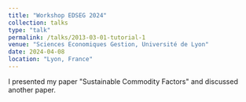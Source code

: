 ```yaml
---
title: "Workshop EDSEG 2024"
collection: talks
type: "talk"
permalink: /talks/2013-03-01-tutorial-1
venue: "Sciences Economiques Gestion, Université de Lyon"
date: 2024-04-08
location: "Lyon, France"
---
```


I presented my paper "Sustainable Commodity Factors" and discussed another paper. 
